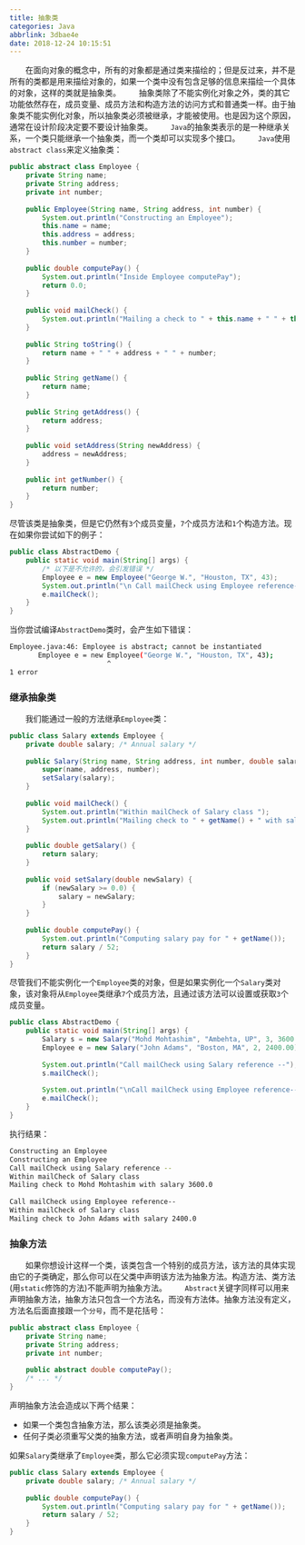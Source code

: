 ```yaml
---
title: 抽象类
categories: Java
abbrlink: 3dbae4e
date: 2018-12-24 10:15:51
---
```

&emsp;&emsp;在面向对象的概念中，所有的对象都是通过类来描绘的；但是反过来，并不是所有的类都是用来描绘对象的，如果一个类中没有包含足够的信息来描绘一个具体的对象，这样的类就是抽象类。<!--more-->
&emsp;&emsp;抽象类除了不能实例化对象之外，类的其它功能依然存在，成员变量、成员方法和构造方法的访问方式和普通类一样。由于抽象类不能实例化对象，所以抽象类必须被继承，才能被使用。也是因为这个原因，通常在设计阶段决定要不要设计抽象类。
&emsp;&emsp;`Java`的抽象类表示的是一种继承关系，一个类只能继承一个抽象类，而一个类却可以实现多个接口。
&emsp;&emsp;`Java`使用`abstract class`来定义抽象类：

``` java
public abstract class Employee {
    private String name;
    private String address;
    private int number;
​
    public Employee(String name, String address, int number) {
        System.out.println("Constructing an Employee");
        this.name = name;
        this.address = address;
        this.number = number;
    }
​
    public double computePay() {
        System.out.println("Inside Employee computePay");
        return 0.0;
    }
​
    public void mailCheck() {
        System.out.println("Mailing a check to " + this.name + " " + this.address);
    }
​
    public String toString() {
        return name + " " + address + " " + number;
    }
​
    public String getName() {
        return name;
    }
​
    public String getAddress() {
        return address;
    }
​
    public void setAddress(String newAddress) {
        address = newAddress;
    }
​
    public int getNumber() {
        return number;
    }
}
```

尽管该类是抽象类，但是它仍然有`3`个成员变量，`7`个成员方法和`1`个构造方法。现在如果你尝试如下的例子：

``` java
public class AbstractDemo {
    public static void main(String[] args) {
        /* 以下是不允许的，会引发错误 */
        Employee e = new Employee("George W.", "Houston, TX", 43);
        System.out.println("\n Call mailCheck using Employee reference--");
        e.mailCheck();
    }
}
```

当你尝试编译`AbstractDemo`类时，会产生如下错误：

``` bash
Employee.java:46: Employee is abstract; cannot be instantiated
       Employee e = new Employee("George W.", "Houston, TX", 43);
                        ^
1 error
```

### 继承抽象类

&emsp;&emsp;我们能通过一般的方法继承`Employee`类：

``` java
public class Salary extends Employee {
    private double salary; /* Annual salary */
​
    public Salary(String name, String address, int number, double salary) {
        super(name, address, number);
        setSalary(salary);
    }
​
    public void mailCheck() {
        System.out.println("Within mailCheck of Salary class ");
        System.out.println("Mailing check to " + getName() + " with salary " + salary);
    }
​
    public double getSalary() {
        return salary;
    }
​
    public void setSalary(double newSalary) {
        if (newSalary >= 0.0) {
            salary = newSalary;
        }
    }
​
    public double computePay() {
        System.out.println("Computing salary pay for " + getName());
        return salary / 52;
    }
}
```

尽管我们不能实例化一个`Employee`类的对象，但是如果实例化一个`Salary`类对象，该对象将从`Employee`类继承`7`个成员方法，且通过该方法可以设置或获取`3`个成员变量。

``` java
public class AbstractDemo {
    public static void main(String[] args) {
        Salary s = new Salary("Mohd Mohtashim", "Ambehta, UP", 3, 3600.00);
        Employee e = new Salary("John Adams", "Boston, MA", 2, 2400.00);
​
        System.out.println("Call mailCheck using Salary reference --");
        s.mailCheck();
​
        System.out.println("\nCall mailCheck using Employee reference--");
        e.mailCheck();
    }
}
```

执行结果：

``` bash
Constructing an Employee
Constructing an Employee
Call mailCheck using Salary reference --
Within mailCheck of Salary class
Mailing check to Mohd Mohtashim with salary 3600.0
​
Call mailCheck using Employee reference--
Within mailCheck of Salary class
Mailing check to John Adams with salary 2400.0
```

### 抽象方法

&emsp;&emsp;如果你想设计这样一个类，该类包含一个特别的成员方法，该方法的具体实现由它的子类确定，那么你可以在父类中声明该方法为抽象方法。构造方法、类方法(用`static`修饰的方法)不能声明为抽象方法。
&emsp;&emsp;`Abstract`关键字同样可以用来声明抽象方法，抽象方法只包含一个方法名，而没有方法体。抽象方法没有定义，方法名后面直接跟一个`分号`，而不是花括号：

``` java
public abstract class Employee {
    private String name;
    private String address;
    private int number;
​
    public abstract double computePay();
    /* ... */
}
```

声明抽象方法会造成以下两个结果：

- 如果一个类包含抽象方法，那么该类必须是抽象类。
- 任何子类必须重写父类的抽象方法，或者声明自身为抽象类。

如果`Salary`类继承了`Employee`类，那么它必须实现`computePay`方法：

``` java
public class Salary extends Employee {
    private double salary; /* Annual salary */
​
    public double computePay() {
        System.out.println("Computing salary pay for " + getName());
        return salary / 52;
    }
}
```